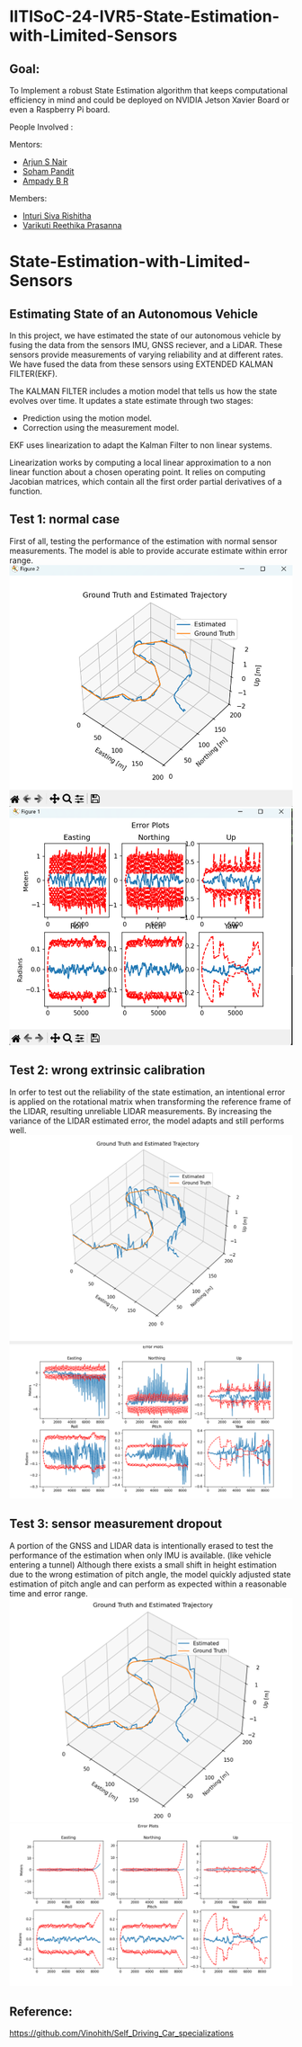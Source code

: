 # IITISoC-24-IVR5-State-Estimation-with-Limited-Sensors

## Goal:
To Implement a robust State Estimation algorithm that keeps computational efficiency in mind and could be deployed on NVIDIA Jetson Xavier Board or even a Raspberry Pi board.

People Involved : 

Mentors:
- [Arjun S Nair](https://github.com/arjun-593)
- [Soham Pandit](https://github.com/Scav6411)
- [Ampady B R](https://github.com/ampady06)

Members:
- [Inturi Siva Rishitha](https://github.com/SivaRishitha)
- [Varikuti Reethika Prasanna](https://github.com/Reethika1115)


# State-Estimation-with-Limited-Sensors

## Estimating State of an Autonomous Vehicle

In this project, we have estimated the state of our autonomous vehicle by fusing the data from the sensors IMU, GNSS reciever, and a LiDAR. These sensors provide measurements of varying reliability and at different rates. We have fused the data from these sensors using EXTENDED KALMAN FILTER(EKF). 

The KALMAN FILTER includes a motion model that tells us how the state evolves over time. It updates a state estimate through two stages:



- Prediction using the motion model.
- Correction using the measurement model.



EKF uses linearization to adapt the Kalman Filter to non linear systems.

 Linearization works by computing a local linear approximation to a non linear function about a chosen operating point. It relies on computing Jacobian matrices, which contain all the first order partial derivatives of a function.

 
## Test 1: normal case

First of all, testing the performance of the estimation with normal sensor measurements. The model is able to provide accurate estimate within error range.
![image alt](https://github.com/SivaRishitha/IITISoC-24-IVR5-State-Estimation-with-Limited-Sensors/blob/5cd97d9380ad0befe0803b328ed75abe632291ec/ESTIMATED(pt_1).png)
![image alt](https://github.com/SivaRishitha/IITISoC-24-IVR5-State-Estimation-with-Limited-Sensors/blob/a0678e1742dece702b312d5af7b124ea12677d66/ERROR_PLOTS.png)


## Test 2: wrong extrinsic calibration

In orfer to test out the reliability of the state estimation, an intentional error is applied on the rotational matrix when transforming the reference frame of the LIDAR, resulting unreliable LIDAR measurements. By increasing the variance of the LIDAR estimated error, the model adapts and still performs well.
![image alt](https://github.com/SivaRishitha/IITISoC-24-IVR5-State-Estimation-with-Limited-Sensors/blob/f737b97cf7042755035bfbfa04a862a7e2057ceb/miscalibration%20estimated%20state.png)
![image alt](https://github.com/SivaRishitha/IITISoC-24-IVR5-State-Estimation-with-Limited-Sensors/blob/42013fad784d4b4bff32f23ed382eef6f9f3932f/miscalibration%20errorplots.png)


## Test 3: sensor measurement dropout

A portion of the GNSS and LIDAR data is intentionally erased to test the performance of the estimation when only IMU is available. (like vehicle entering a tunnel)
Although there exists a small shift in height estimation due to the wrong estimation of pitch angle, the model quickly adjusted state estimation of pitch angle and can perform as expected within a reasonable time and error range.
![image alt](https://github.com/SivaRishitha/IITISoC-24-IVR5-State-Estimation-with-Limited-Sensors/blob/3419387b3d50436ab31be8fc5665d7a4ef44d23d/ESTIMATED%20STATE(PT3).png)
![image alt](https://github.com/SivaRishitha/IITISoC-24-IVR5-State-Estimation-with-Limited-Sensors/blob/0362b989e517cb38079c3a2bbd6096c266ad45c4/ERROR_PLOTS(PT3).png)


## Reference:

https://github.com/Vinohith/Self_Driving_Car_specializations
